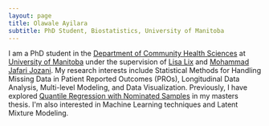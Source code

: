 ```yaml
---
layout: page
title: Olawale Ayilara
subtitle: PhD Student, Biostatistics, University of Manitoba
---
```


I am a PhD student in the [Department of Community Health Sciences](http://umanitoba.ca/faculties/health_sciences/medicine/units/chs/) at [University of Manitoba](http://umanitoba.ca/) under the supervision of [Lisa Lix](http://home.cc.umanitoba.ca/~lixlm/) and [Mohammad Jafari Jozani](https://umanitoba.ca/statistics/people/jafari_jozani/). My research interests include Statistical Methods for Handling Missing Data in Patient Reported Outcomes (PROs), Longitudinal Data Analysis, Multi-level Modeling, and Data Visualization.  Previously, I have explored [Quantile Regression with Nominated Samples](https://onlinelibrary.wiley.com/doi/abs/10.1002/sim.7655) in my masters thesis. I'm also interested in Machine Learning techniques and Latent Mixture Modeling.




